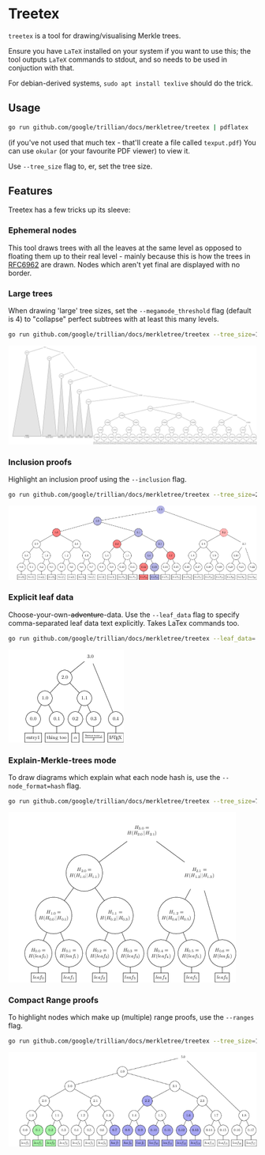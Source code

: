 Treetex
=======

`treetex` is a tool for drawing/visualising Merkle trees.

Ensure you have `LaTeX` installed on your system if you want to use this; the
tool outputs `LaTeX` commands to stdout, and so needs to be used in conjuction
with that.

For debian-derived systems, `sudo apt install texlive` should do the trick.


Usage
-----

```bash
go run github.com/google/trillian/docs/merkletree/treetex | pdflatex
```
(if you've not used that much tex - that'll create a file called `texput.pdf`)
You can use `okular` (or your favourite PDF viewer) to view it.

Use `--tree_size` flag to, er, set the tree size.


Features
--------
Treetex has a few tricks up its sleeve:

### Ephemeral nodes

This tool draws trees with all the leaves at the same level as opposed to
floating them up to their real level - mainly because this is how the trees in
[RFC6962](https://tools.ietf.org/html/rfc6962) are drawn.
Nodes which aren't yet final are displayed with no border.

### Large trees
When drawing 'large' tree sizes, set the `--megamode_threshold` flag (default
is 4) to "collapse" perfect subtrees with at least this many levels.

```bash
go run github.com/google/trillian/docs/merkletree/treetex --tree_size=100023 --megamode_threshold=4
```
![large tree](images/large.png)


### Inclusion proofs
Highlight an inclusion proof using the `--inclusion` flag.

```bash
go run github.com/google/trillian/docs/merkletree/treetex --tree_size=23 --inclusion=13
```

![inclusion proof](images/inclusion.png)

### Explicit leaf data
Choose-your-own-~~adventure~~-data.
Use the `--leaf_data` flag to specify comma-separated leaf data text
explicitly.
Takes LaTex commands too.

```bash
go run github.com/google/trillian/docs/merkletree/treetex --leaf_data='entry1,thing too,${\alpha}$,${\frac{bananas_{\beta}}{\delta}}$,{\LaTeX}'
```

![leaf data](images/leafdata.png)

### Explain-Merkle-trees mode
To draw diagrams which explain what each node hash is, use the
`--node_format=hash` flag.

```bash
go run github.com/google/trillian/docs/merkletree/treetex --tree_size=7 --node_format=hash
```

![hash mode](images/hashmode.png)

### Compact Range proofs
To highlight nodes which make up (multiple) range proofs, use the `--ranges`
flag.

```bash
go run github.com/google/trillian/docs/merkletree/treetex --tree_size=18 --ranges=1:3,7:14
```

![compact ranges](images/compactrange.png)

